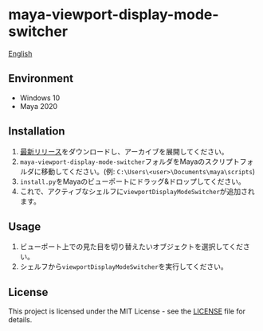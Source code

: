 # maya-viewport-display-mode-switcher

[English](README.md)

## Environment

- Windows 10
- Maya 2020

## Installation

1. [最新リリース](https://github.com/NinaMina2737/maya-viewport-display-mode-switcher/releases/latest)をダウンロードし、アーカイブを展開してください。
2. `maya-viewport-display-mode-switcher`フォルダをMayaのスクリプトフォルダに移動してください。(例: `C:\Users\<user>\Documents\maya\scripts`)
3. `install.py`をMayaのビューポートにドラッグ&ドロップしてください。
4. これで、アクティブなシェルフに`viewportDisplayModeSwitcher`が追加されます。

## Usage

1. ビューポート上での見た目を切り替えたいオブジェクトを選択してください。
2. シェルフから`viewportDisplayModeSwitcher`を実行してください。

## License

This project is licensed under the MIT License - see the [LICENSE](LICENSE) file for details.

